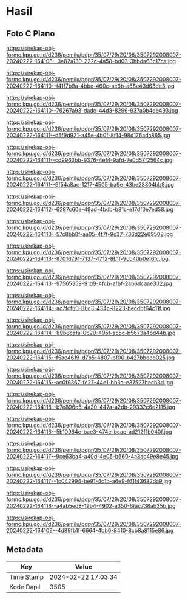 # Hasil

## Foto C Plano

https://sirekap-obj-formc.kpu.go.id/d236/pemilu/pdpr/35/07/29/20/08/3507292008007-20240222-164108--3e82a130-222c-4a58-bd03-3bbda63c17ca.jpg

https://sirekap-obj-formc.kpu.go.id/d236/pemilu/pdpr/35/07/29/20/08/3507292008007-20240222-164110--f41f7b9a-4bbc-460c-ac6b-a68e43d63de3.jpg

https://sirekap-obj-formc.kpu.go.id/d236/pemilu/pdpr/35/07/29/20/08/3507292008007-20240222-164110--76267a93-dade-44d3-8296-937a0b4de493.jpg

https://sirekap-obj-formc.kpu.go.id/d236/pemilu/pdpr/35/07/29/20/08/3507292008007-20240222-164111--d5f9d921-a45e-4b0f-8f14-98d176ada865.jpg

https://sirekap-obj-formc.kpu.go.id/d236/pemilu/pdpr/35/07/29/20/08/3507292008007-20240222-164111--cd9963bb-9376-4ef4-9afd-7e0d57f2564c.jpg

https://sirekap-obj-formc.kpu.go.id/d236/pemilu/pdpr/35/07/29/20/08/3507292008007-20240222-164111--9f54a8ac-1217-4505-ba9e-43be28804bb8.jpg

https://sirekap-obj-formc.kpu.go.id/d236/pemilu/pdpr/35/07/29/20/08/3507292008007-20240222-164112--6287c60e-49ad-4bdb-b81c-e17df0e7ed58.jpg

https://sirekap-obj-formc.kpu.go.id/d236/pemilu/pdpr/35/07/29/20/08/3507292008007-20240222-164113--57c8bb8f-aa05-4f7f-9c37-736d22e69508.jpg

https://sirekap-obj-formc.kpu.go.id/d236/pemilu/pdpr/35/07/29/20/08/3507292008007-20240222-164113--87016791-7137-4712-8b1f-9cb40b0e16fc.jpg

https://sirekap-obj-formc.kpu.go.id/d236/pemilu/pdpr/35/07/29/20/08/3507292008007-20240222-164113--97565359-91d9-4fcb-afbf-2ab6dcaae332.jpg

https://sirekap-obj-formc.kpu.go.id/d236/pemilu/pdpr/35/07/29/20/08/3507292008007-20240222-164114--ac7fcf50-86c3-434c-8223-becdbf64c11f.jpg

https://sirekap-obj-formc.kpu.go.id/d236/pemilu/pdpr/35/07/29/20/08/3507292008007-20240222-164114--89b8cafa-0b29-495f-ac5c-b5673a4bd44b.jpg

https://sirekap-obj-formc.kpu.go.id/d236/pemilu/pdpr/35/07/29/20/08/3507292008007-20240222-164115--f5ae4619-d7b5-4807-bf00-b427bbdcb025.jpg

https://sirekap-obj-formc.kpu.go.id/d236/pemilu/pdpr/35/07/29/20/08/3507292008007-20240222-164115--ac0f9367-fe27-44e1-bb3a-e37527becb3d.jpg

https://sirekap-obj-formc.kpu.go.id/d236/pemilu/pdpr/35/07/29/20/08/3507292008007-20240222-164116--b7e896d5-4a30-447a-a2db-29332c6e2115.jpg

https://sirekap-obj-formc.kpu.go.id/d236/pemilu/pdpr/35/07/29/20/08/3507292008007-20240222-164116--5b10984e-bae3-474e-bcae-ad212f1b040f.jpg

https://sirekap-obj-formc.kpu.go.id/d236/pemilu/pdpr/35/07/29/20/08/3507292008007-20240222-164117--9ce63ba4-a40d-4e05-b660-4a3ac49e8e45.jpg

https://sirekap-obj-formc.kpu.go.id/d236/pemilu/pdpr/35/07/29/20/08/3507292008007-20240222-164117--1c042994-be91-4c1b-a6e9-f61f43682da9.jpg

https://sirekap-obj-formc.kpu.go.id/d236/pemilu/pdpr/35/07/29/20/08/3507292008007-20240222-164118--a4ab5ed8-19b4-4902-a350-6fac738ab35b.jpg

https://sirekap-obj-formc.kpu.go.id/d236/pemilu/pdpr/35/07/29/20/08/3507292008007-20240222-164109--4d89fb1f-6664-4bb0-8410-8cb8a8115e86.jpg


## Metadata

| Key        | Value               |
| ---------- | ------------------- |
| Time Stamp | 2024-02-22 17:03:34 |
| Kode Dapil | 3505                |



